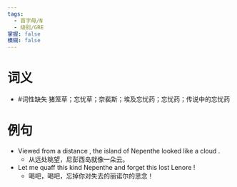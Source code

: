 ```yaml
---
tags:
  - 首字母/N
  - 级别/GRE
掌握: false
模糊: false
---
```

# 词义
- #词性缺失 猪笼草；忘忧草；奈裴斯；埃及忘忧药；忘忧药；传说中的忘忧药
# 例句
- Viewed from a distance , the island of Nepenthe looked like a cloud .
	- 从远处眺望，尼彭西岛就像一朵云。
- Let me quaff this kind Nepenthe and forget this lost Lenore !
	- 喝吧，喝吧，忘掉你对失去的丽诺尔的思念！
